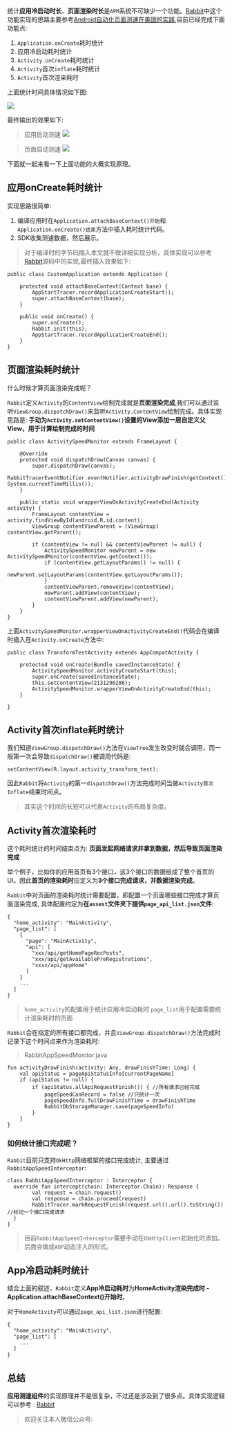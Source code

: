 
统计**应用冷启动时长**、**页面渲染时长**是`APM`系统不可缺少一个功能。[Rabbit](https://github.com/SusionSuc/Rabbit)中这个功能实现的思路主要参考[Android自动化页面测速在美团的实践](https://tech.meituan.com/2018/07/12/autospeed.html),目前已经完成下面功能点:

1. `Application.onCreate`耗时统计
2. 应用冷启动耗时统计
1. `Activity.onCreate`耗时统计
2. `Activity`首次`inflate`耗时统计
3. `Activity`首次渲染耗时

上面统计时间具体情况如下图:

![](pic/测速组件名词解释.png)

最终输出的效果如下:

>应用启动测速
![](pic/app_speed.jpg)

>页面启动测速
![](pic/page_speed.jpg)

下面就一起来看一下上面功能的大概实现原理。

## 应用onCreate耗时统计

实现思路很简单:

1. 编译应用时在`Application.attachBaseContext()开始`和`Application.onCreate()结束`方法中插入耗时统计代码。
2. SDK收集测速数据，然后展示。

>对于编译时的字节码插入本文就不做详细实现分析，具体实现可以参考[Rabbit](https://github.com/SusionSuc/Rabbit)源码中的实现,最终插入效果如下:

```
public class CustomApplication extends Application {

    protected void attachBaseContext(Context base) {
        AppStartTracer.recordApplicationCreateStart();
        super.attachBaseContext(base);
    }

    public void onCreate() {
        super.onCreate();
        Rabbit.init(this);
        AppStartTracer.recordApplicationCreateEnd();
    }
}
```

## 页面渲染耗时统计

什么时候才算页面渲染完成呢？

`Rabbit`定义`Activity`的`ContentView`绘制完成就是**页面渲染完成**,我们可以通过监听`ViewGroup.dispatchDraw()`来监听`Activity.ContentView`绘制完成。具体实现思路是: **手动为`Activity.setContentView()`设置的View添加一层自定义父View，用于计算绘制完成的时间**

```
public class ActivitySpeedMonitor extends FrameLayout {

    @Override
    protected void dispatchDraw(Canvas canvas) {
        super.dispatchDraw(canvas);
        RabbitTracerEventNotifier.eventNotifier.activityDrawFinish(getContext(), System.currentTimeMillis());
    }

    public static void wrapperViewOnActivityCreateEnd(Activity activity) {
        FrameLayout contentView = activity.findViewById(android.R.id.content);
        ViewGroup contentViewParent = (ViewGroup) contentView.getParent();

        if (contentView != null && contentViewParent != null) {
            ActivitySpeedMonitor newParent = new ActivitySpeedMonitor(contentView.getContext());
            if (contentView.getLayoutParams() != null) {
                newParent.setLayoutParams(contentView.getLayoutParams());
            }
            contentViewParent.removeView(contentView);
            newParent.addView(contentView);
            contentViewParent.addView(newParent);
        }
    }
}
```

上面`ActivitySpeedMonitor.wrapperViewOnActivityCreateEnd()`代码会在编译时插入在`Activity.onCreate`方法中:

```
public class TransformTestActivity extends AppCompatActivity {

    protected void onCreate(Bundle savedInstanceState) {
        ActivitySpeedMonitor.activityCreateStart(this);
        super.onCreate(savedInstanceState);
        this.setContentView(2131296286);
        ActivitySpeedMonitor.wrapperViewOnActivityCreateEnd(this);
    }

}
```

## Activity首次inflate耗时统计

我们知道`ViewGroup.dispatchDraw()`方法在`ViewTree`发生改变时就会调用，而一般第一次会导致`dispatchDraw()`被调用代码是:

```
setContentView(R.layout.activity_transform_test);
```

因此`Rabbit`将`Activity`的第一`dispatchDraw()`方法完成时间当做`Activity首次Inflate`结束时间点。

>其实这个时间的长短可以代表`Activity`的布局复杂度。

## Activity首次渲染耗时

这个耗时统计的时间结束点为: **页面发起网络请求并拿到数据，然后导致页面渲染完成**

举个例子，比如你的应用首页有3个接口，这3个接口的数据组成了整个首页的UI。因此**首页的渲染耗时**应定义为**3个接口完成请求，并数据渲染完成**。

`Rabbit`中对页面的渲染耗时统计需要配置，即配置一个页面哪些接口完成才算页面渲染完成, 具体配置约定为**在`assest`文件夹下提供`page_api_list.json`文件**:

```
{
  "home_activity": "MainActivity",  
  "page_list": [
    {
      "page": "MainActivity",
      "api": [
        "xxx/api/getHomePageRecPosts",
        "xxx/api/getAvailablePreRegistrations",
        "xxxx/api/appHome"
      ]
    }
    ...
  ]
}
```

>`home_activity`的配置用于统计应用冷启动耗时
>`page_list`用于配置需要统计渲染耗时的页面


`Rabbit`会在指定的所有接口都完成，并且`ViewGroup.dispatchDraw()`方法完成时记录下这个时间点来作为渲染耗时:

>RabbitAppSpeedMonitor.java
```
fun activityDrawFinish(activity: Any, drawFinishTime: Long) {
    val apiStatus = pageApiStatusInfo[currentPageName]
    if (apiStatus != null) {
        if (apiStatus.allApiRequestFinish()) { //所有请求已经完成
            pageSpeedCanRecord = false //只统计一次
            pageSpeedInfo.fullDrawFinishTime = drawFinishTime
            RabbitDbStorageManager.save(pageSpeedInfo)
        }
    }   
}
```

### 如何统计接口完成呢？

`Rabbit`目前只支持`OkHttp`网络框架的接口完成统计, 主要通过`RabbitAppSpeedInterceptor`:

```
class RabbitAppSpeedInterceptor : Interceptor {
  override fun intercept(chain: Interceptor.Chain): Response {
        val request = chain.request()
        val response = chain.proceed(request)
        RabbitTracer.markRequestFinish(request.url().url().toString()) //标记一个接口完成请求
  }
}
```

>目前`RabbitAppSpeedInterceptor`需要手动在`OkHttpClient`初始化时添加。后面会做成`AOP`动态注入的形式。

## App冷启动耗时统计

结合上面的叙述，`Rabbit`定义**App冷启动耗时**为**HomeActivity渲染完成时 - Application.attachBaseContext()开始时**。

对于`HomeActivity`可以通过`page_api_list.json`进行配置:

```
{
  "home_activity": "MainActivity",  
  "page_list": [
    ...
  ]
}
```

## 总结

**应用测速组件**的实现原理并不是很复杂，不过还是涉及到了很多点。具体实现逻辑可以参考 : [Rabbit](https://github.com/SusionSuc/Rabbit)

>欢迎关注本人微信公众号: 



